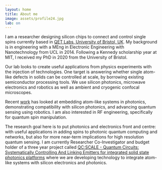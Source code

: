 ```yaml
---
layout: home
title: About me
image: assets/profile24.jpg
lab: on
---
```



I am a researcher designing silicon chips to connect and control single spins currently based in [QET Labs, University of Bristol, UK](https://www.bristol.ac.uk/people/person/Joe-Smith-acb28703-28ff-44b0-8929-ff449fb7e979/). My background is in engineering with a MEng in Electronic Engineering with Nanotechnology from UCL in 2014. Following a Kennedy scholarship year at MIT, I received my PhD in 2020 from the University of Bristol. 

Our lab looks to create useful applications from physics experiments with the injection of technologies. One target is answering whether single atom-like defects in solids can be controlled at scale, by borrowing existing semiconductor processing tools.
We use silicon photonics, microwave electronics and robotics as well as ambient and cryogenic confocal microscopes.

Recent [work](/papers.md) has looked at embedding atom-like systems in photonics, demonstrating compatibility with silicon photonics, and advancing quantum sensing using robotics. I am also interested in RF engineering, specifically for quantum spin manipulation.

The research goal here is to put photonics and electronics front and centre: with useful applications in adding spins to photonic quantum computing and networks, but also for more near-term implications for high resolution quantum sensing. I am currently Researcher Co-Investigator and budget holder of a three year project called [QC:SCALE - Quantum Circuits: Systematically Controlling And Linking Emitters for integrated solid state photonics platforms](https://gow.epsrc.ukri.org/NGBOViewGrant.aspx?GrantRef=EP/W006685/1) where we are developing technology to integrate atom-like systems with silicon electronics and photonics.



